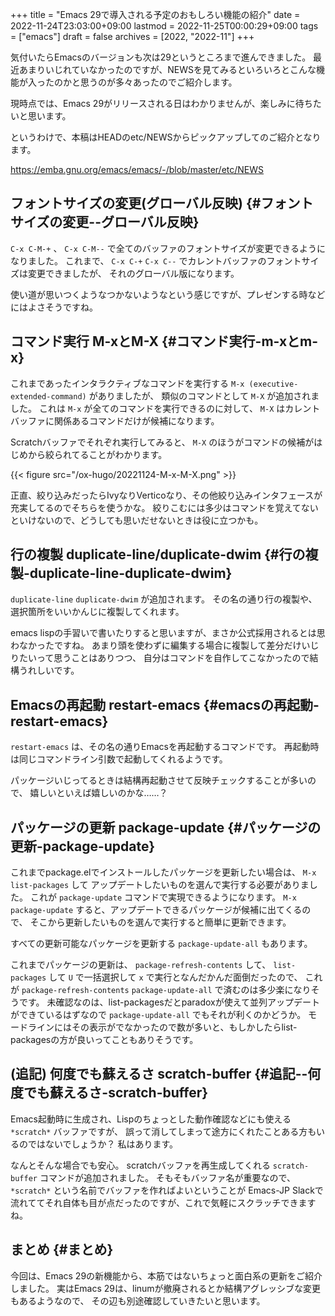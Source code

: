 +++
title = "Emacs 29で導入される予定のおもしろい機能の紹介"
date = 2022-11-24T23:03:00+09:00
lastmod = 2022-11-25T00:00:29+09:00
tags = ["emacs"]
draft = false
archives = [2022, "2022-11"]
+++

気付いたらEmacsのバージョンも次は29というところまで進んできました。
最近あまりいじれていなかったのですが、NEWSを見てみるといろいろとこんな機能が入ったのかと思うのが多々あったのでご紹介します。

現時点では、Emacs 29がリリースされる日はわかりませんが、楽しみに待ちたいと思います。

というわけで、本稿はHEADのetc/NEWSからピックアップしてのご紹介となります。

<https://emba.gnu.org/emacs/emacs/-/blob/master/etc/NEWS>


## フォントサイズの変更(グローバル反映) {#フォントサイズの変更--グローバル反映}

`C-x C-M-+` 、 `C-x C-M--` で全てのバッファのフォントサイズが変更できるようになりました。
これまで、 `C-x C-+` `C-x C--` でカレントバッファのフォントサイズは変更できましたが、
それのグローバル版になります。

使い道が思いつくようなつかないようなという感じですが、プレゼンする時などにはよさそうですね。


## コマンド実行 M-xとM-X {#コマンド実行-m-xとm-x}

これまであったインタラクティブなコマンドを実行する `M-x (executive-extended-command)` がありましたが、
類似のコマンドとして `M-X` が追加されました。
これは `M-x` が全てのコマンドを実行できるのに対して、 `M-X` はカレントバッファに関係あるコマンドだけが候補になります。

Scratchバッファでそれぞれ実行してみると、 `M-X` のほうがコマンドの候補がはじめから絞られてることがわかります。

{{< figure src="/ox-hugo/20221124-M-x-M-X.png" >}}

正直、絞り込みだったらIvyなりVerticoなり、その他絞り込みインタフェースが充実してるのでそちらを使うかな。
絞りこむには多少はコマンドを覚えてないといけないので、どうしても思いだせないときは役に立つかも。


## 行の複製 duplicate-line/duplicate-dwim {#行の複製-duplicate-line-duplicate-dwim}

`duplicate-line` `duplicate-dwim` が追加されます。
その名の通り行の複製や、選択箇所をいいかんじに複製してくれます。

emacs lispの手習いで書いたりすると思いますが、まさか公式採用されるとは思わなかったですね。
あまり頭を使わずに編集する場合に複製して差分だけいじりたいって思うことはありつつ、
自分はコマンドを自作してこなかったので結構うれしいです。


## Emacsの再起動 restart-emacs {#emacsの再起動-restart-emacs}

`restart-emacs` は、その名の通りEmacsを再起動するコマンドです。
再起動時は同じコマンドライン引数で起動してくれるようです。

パッケージいじってるときは結構再起動させて反映チェックすることが多いので、
嬉しいといえば嬉しいのかな……？


## パッケージの更新 package-update {#パッケージの更新-package-update}

これまでpackage.elでインストールしたパッケージを更新したい場合は、 `M-x list-packages` して
アップデートしたいものを選んで実行する必要がありました。
これが `package-update` コマンドで実現できるようになります。
`M-x package-update` すると、アップデートできるパッケージが候補に出てくるので、
そこから更新したいものを選んで実行すると簡単に更新できます。

すべての更新可能なパッケージを更新する `package-update-all` もあります。

これまでパッケージの更新は、 `package-refresh-contents` して、 `list-packages` して
`U` で一括選択して `x` で実行となんだかんだ面倒だったので、
これが `package-refresh-contents` `package-update-all` で済むのは多少楽になりそうです。
未確認なのは、list-packagesだとparadoxが使えて並列アップデートができているはずなので
`package-update-all` でもそれが利くのかどうか。
モードラインにはその表示がでなかったので数が多いと、もしかしたらlist-packagesの方が良いってこともありそうです。


## (追記) 何度でも蘇えるさ scratch-buffer {#追記--何度でも蘇えるさ-scratch-buffer}

Emacs起動時に生成され、Lispのちょっとした動作確認などにも使える `*scratch*` バッファですが、
誤って消してしまって途方にくれたことある方もいるのではないでしょうか？ 私はあります。

なんとそんな場合でも安心。 scratchバッファを再生成してくれる `scratch-buffer` コマンドが追加されました。
そもそもバッファ名が重要なので、 `*scratch*` という名前でバッファを作ればよいということが
Emacs-JP Slackで流れててそれ自体も目が点だったのですが、これで気軽にスクラッチできますね。


## まとめ {#まとめ}

今回は、Emacs 29の新機能から、本筋ではないちょっと面白系の更新をご紹介しました。
実はEmacs 29は、linumが撤廃されるとか結構アグレッシブな変更もあるようなので、
その辺も別途確認していきたいと思います。
